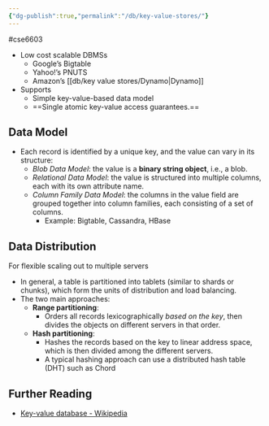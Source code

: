 ```yaml
---
{"dg-publish":true,"permalink":"/db/key-value-stores/"}
---
```


#cse6603 

- Low cost scalable DBMSs
    - Google’s Bigtable 
    - Yahoo!’s PNUTS 
    - Amazon’s [[db/key value stores/Dynamo|Dynamo]] 
- Supports
    - Simple key-value-based data model
    - ==Single atomic key-value access guarantees.==


## Data Model

- Each record is identified by a unique key, and the value can vary in its structure:
    - *Blob Data Model*: the value is a **binary string object**, i.e., a blob.
    - *Relational Data Model*: the value is structured into multiple columns, each with its own attribute name.
    - *Column Family Data Model*: the columns in the value field are grouped together into column families, each consisting of a set of columns.
        - Example: Bigtable, Cassandra, HBase

## Data Distribution
For flexible scaling out to multiple servers
- In general, a table is partitioned into tablets (similar to shards or chunks), which form the units of distribution and load balancing.
- The two main approaches:
    - **Range partitioning**:
        - Orders all records lexicographically _based on the key_, then divides the objects on different servers in that order.
    - **Hash partitioning**:
        - Hashes the records based on the key to linear address space, which is then divided among the different servers.
        - A typical hashing approach can use a distributed hash table (DHT) such as Chord

## Further Reading

- [Key-value database - Wikipedia](https://en.wikipedia.org/wiki/Key%E2%80%93value_database)
